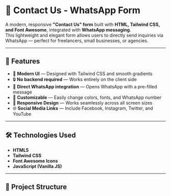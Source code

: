 # 💬 Contact Us - WhatsApp Form

A modern, responsive **"Contact Us" form** built with **HTML, Tailwind CSS, and Font Awesome**, integrated with **WhatsApp messaging**.  
This lightweight and elegant form allows users to directly send inquiries via WhatsApp — perfect for freelancers, small businesses, or agencies.

---

## 🚀 Features

- 🌈 **Modern UI** — Designed with Tailwind CSS and smooth gradients  
- 🔒 **No backend required** — Works entirely on the client side  
- 💬 **Direct WhatsApp integration** — Opens WhatsApp with a pre-filled message  
- 🎨 **Customizable** — Easily change colors, fonts, and WhatsApp number  
- 📱 **Responsive Design** — Works seamlessly across all screen sizes  
- 🌐 **Social Media Links** — Include Facebook, Instagram, Twitter, and YouTube  

---

## 🛠️ Technologies Used

- **HTML5**
- **Tailwind CSS**
- **Font Awesome Icons**
- **JavaScript (Vanilla JS)**

---

## 📂 Project Structure

